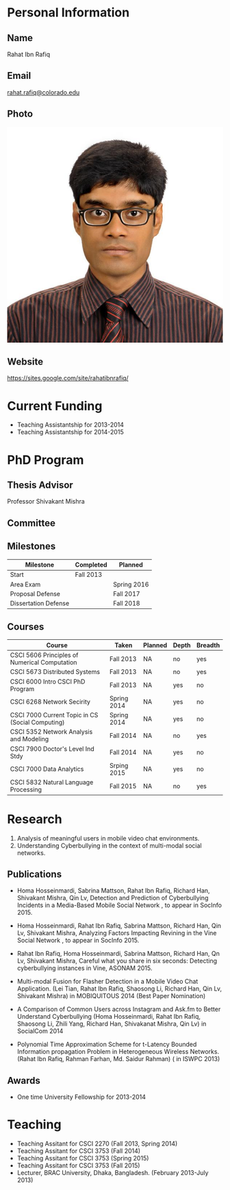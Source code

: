 

# Personal Information

## Name
Rahat Ibn Rafiq

## Email
rahat.rafiq@colorado.edu

## Photo
![profile photo](1E3R3Zg4DWDtF4Sl_8kyXZ7jD44yHQjtfEAX-COsXsBE-photo-0.png)

## Website
https://sites.google.com/site/rahatibnrafiq/

# Current Funding
* Teaching Assistantship for 2013-2014
* Teaching Assistantship for 2014-2015

# PhD Program

## Thesis Advisor
Professor Shivakant Mishra

## Committee


## Milestones

| Milestone            | Completed         | Planned           |         
| -------------------- | ----------------- | ----------------- |
| Start                | Fall 2013 |                   |
| Area Exam            |  | Spring 2016 |
| Proposal Defense     |  | Fall 2017 |
| Dissertation Defense |  | Fall 2018 |

## Courses

| Course           | Taken             | Planned            | Depth    | Breadth | 
| ---------------- | ----------------- | ------------------ | -------- | ------- |
| CSCI 5606 Principles of Numerical Computation    | Fall 2013   | NA  | no  | yes|
| CSCI 5673 Distributed Systems                    | Fall 2013   | NA  | no  | yes|
| CSCI 6000 Intro CSCI PhD Program                 | Fall 2013   | NA  | yes | no|
| CSCI 6268 Network Secirity                       | Spring 2014 | NA  | yes | no|
| CSCI 7000 Current Topic in CS (Social Computing) | Spring 2014 | NA  | yes | no|
| CSCI 5352 Network Analysis and Modeling          | Fall 2014   | NA  | no  | yes|
| CSCI 7900 Doctor's Level Ind Stdy                | Fall 2014   | NA  | yes | no|
| CSCI 7000 Data Analytics                         | Srping 2015 | NA  | yes | no|
| CSCI 5832 Natural Language Processing            | Fall 2015   | NA  | no  | yes|


# Research

1. Analysis of meaningful users in mobile video chat environments.
2. Understanding Cyberbullying in the context of multi-modal social networks.

## Publications

* Homa Hosseinmardi, Sabrina Mattson, Rahat Ibn Rafiq, Richard Han, Shivakant Mishra, Qin Lv, Detection and Prediction of Cyberbullying Incidents in a Media-Based Mobile Social Network , to appear in  SocInfo 2015.

* Homa Hosseinmardi, Rahat Ibn Rafiq, Sabrina Mattson, Richard Han, Qin Lv, Shivakant Mishra, Analyzing Factors Impacting Revining in the Vine Social Network , to appear in SocInfo 2015.

* Rahat Ibn Rafiq, Homa Hosseinmardi, Sabrina Mattson, Richard Han, Qn Lv, Shivakant Mishra, Careful what you share in six seconds: Detecting cyberbullying instances in Vine, ASONAM 2015.

* Multi-modal Fusion for Flasher Detection in a Mobile Video Chat Application. (Lei Tian, Rahat Ibn Rafiq, Shaosong Li, Richard Han, Qin Lv, Shivakant Mishra) in MOBIQUITOUS 2014 (Best Paper Nomination)

* A Comparison of Common Users across Instagram and Ask.fm to Better Understand Cyberbullying (Homa Hosseinmardi,  Rahat Ibn Rafiq,  Shaosong Li,  Zhili Yang,  Richard Han,  Shivakanat Mishra,  Qin Lv) in SocialCom 2014

* Polynomial Time Approximation Scheme for t-Latency Bounded Information propagation Problem in Heterogeneous Wireless Networks. (Rahat Ibn Rafiq, Rahman Farhan, Md. Saidur Rahman)  ( in ISWPC 2013)
  
## Awards


* One time University Fellowship for 2013-2014


# Teaching

* Teaching Assitant for CSCI 2270 (Fall 2013, Spring 2014)
* Teaching Assitant for CSCI 3753 (Fall 2014)
 * Teaching Assitant for CSCI 3753 (Spring 2015)
 * Teaching Assitant for CSCI 3753 (Fall 2015)
* Lecturer, BRAC University, Dhaka, Bangladesh. (February 2013-July 2013)


